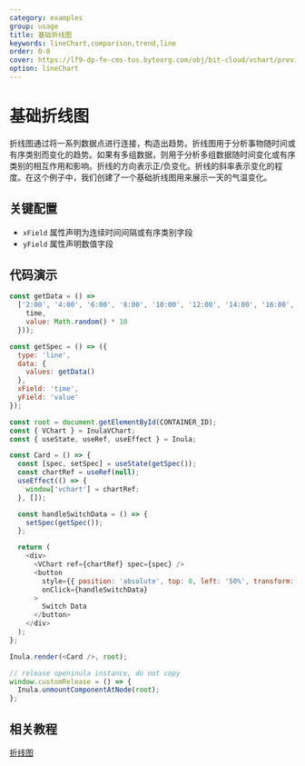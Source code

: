 ```yaml
---
category: examples
group: usage
title: 基础折线图
keywords: lineChart,comparison,trend,line
order: 0-0
cover: https://lf9-dp-fe-cms-tos.byteorg.com/obj/bit-cloud/vchart/preview/line-chart/basic-line.png
option: lineChart
---
```


# 基础折线图

折线图通过将一系列数据点进行连接，构造出趋势。折线图用于分析事物随时间或有序类别而变化的趋势。如果有多组数据，则用于分析多组数据随时间变化或有序类别的相互作用和影响。折线的方向表示正/负变化。折线的斜率表示变化的程度。在这个例子中，我们创建了一个基础折线图用来展示一天的气温变化。

## 关键配置

- `xField` 属性声明为连续时间间隔或有序类别字段
- `yField` 属性声明数值字段

## 代码演示

```javascript livedemo template=openinula-vchart
const getData = () =>
  ['2:00', '4:00', '6:00', '8:00', '10:00', '12:00', '14:00', '16:00', '18:00'].map(time => ({
    time,
    value: Math.random() * 10
  }));

const getSpec = () => ({
  type: 'line',
  data: {
    values: getData()
  },
  xField: 'time',
  yField: 'value'
});

const root = document.getElementById(CONTAINER_ID);
const { VChart } = InulaVChart;
const { useState, useRef, useEffect } = Inula;

const Card = () => {
  const [spec, setSpec] = useState(getSpec());
  const chartRef = useRef(null);
  useEffect(() => {
    window['vchart'] = chartRef;
  }, []);

  const handleSwitchData = () => {
    setSpec(getSpec());
  };

  return (
    <div>
      <VChart ref={chartRef} spec={spec} />
      <button
        style={{ position: 'absolute', top: 0, left: '50%', transform: 'translate(-50%, 0)' }}
        onClick={handleSwitchData}
      >
        Switch Data
      </button>
    </div>
  );
};

Inula.render(<Card />, root);

// release openinula instance, do not copy
window.customRelease = () => {
  Inula.unmountComponentAtNode(root);
};
```

## 相关教程

[折线图](link)
